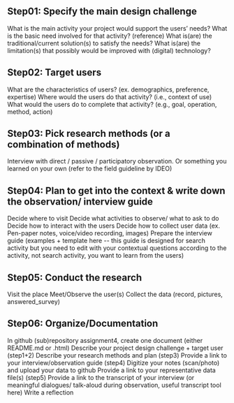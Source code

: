 ## Step01: Specify the main design challenge 
What is the main activity your project would support the users’ needs?
What is the basic need involved for that activity? (reference)
What is(are) the traditional/current solution(s) to satisfy the needs?
What is(are) the limitation(s) that possibly would be improved with (digital) technology?

## Step02: Target users 
What are the characteristics of users? (ex. demographics, preference, expertise) 
Where would the users do that activity? (i.e., context of use)
What would the users do to complete that activity? (e.g., goal, operation, method, action)

## Step03: Pick research methods (or a combination of methods) 
Interview with direct / passive / participatory observation.
Or something you learned on your own (refer to the field guideline by IDEO)

## Step04: Plan to get into the context & write down the observation/ interview guide 
Decide where to visit
Decide what activities to observe/ what to ask to do
Decide how to interact with the users 
Decide how to collect user data (ex. Pen-paper notes, voice/video recording, images)
Prepare the interview guide (examples + template here -- this guide is designed for search activity but you need to edit with your contextual questions according to the activity, not search activity, you want to learn from the users)

## Step05: Conduct the research
Visit the place
Meet/Observe the user(s)
Collect the data (record, pictures, answered_survey)

## Step06: Organize/Documentation
In github (sub)repository assignment4, create one document (either README.md or .html)
Describe your project design challenge + target user (step1+2)
Describe your research methods and plan (step3)
Provide a link to your interview/observation guide (step4) 
Digitize your notes (scan/photo) and upload your data to github
Provide a link to your representative data file(s) (step5)
Provide a link to the transcript of your interview (or meaningful dialogues/ talk-aloud during observation, useful transcript tool here) 
Write a reflection
